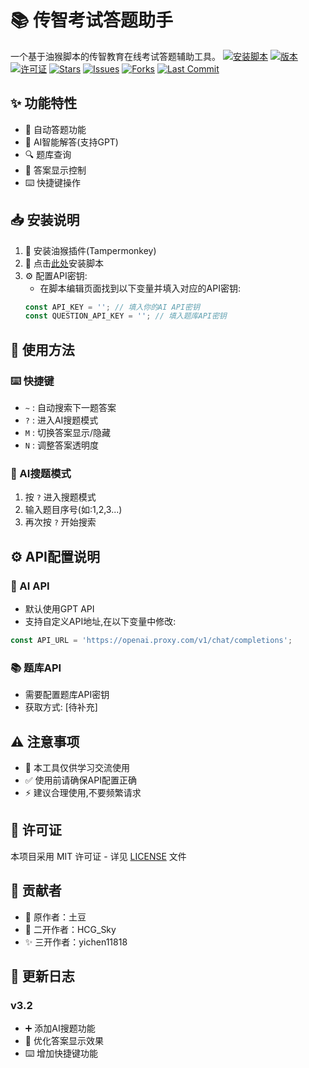 # 📚 传智考试答题助手

一个基于油猴脚本的传智教育在线考试答题辅助工具。
[![安装脚本](https://img.shields.io/badge/Greasy_Fork-安装脚本-66AA11?style=flat-square&logo=tampermonkey)](https://greasyfork.org/zh-CN/scripts/518464-传智网课答题-支持选填)
[![版本](https://img.shields.io/badge/版本-v3.2-blue?style=flat-square)](https://greasyfork.org/zh-CN/scripts/518464-传智网课答题-支持选填)
[![许可证](https://img.shields.io/badge/许可证-MIT-yellow?style=flat-square)](LICENSE)
[![Stars](https://img.shields.io/github/stars/yichen11818/stu_ityxb?style=flat-square)](https://github.com/yichen11818/stu_ityxb/stargazers)
[![Issues](https://img.shields.io/github/issues/yichen11818/stu_ityxb?style=flat-square)](https://github.com/yichen11818/stu_ityxb/issues)
[![Forks](https://img.shields.io/github/forks/yichen11818/stu_ityxb?style=flat-square)](https://github.com/yichen11818/stu_ityxb/network)
[![Last Commit](https://img.shields.io/github/last-commit/yichen11818/stu_ityxb?style=flat-square)](https://github.com/yichen11818/stu_ityxb/commits)
## ✨ 功能特性

- 🤖 自动答题功能
- 🧠 AI智能解答(支持GPT)
- 🔍 题库查询
- 👀 答案显示控制
- ⌨️ 快捷键操作

## 📥 安装说明

1. 🔧 安装油猴插件(Tampermonkey)
2. 💾 点击[此处]()安装脚本
3. ⚙️ 配置API密钥:
   - 在脚本编辑页面找到以下变量并填入对应的API密钥:
   ```javascript
   const API_KEY = ''; // 填入你的AI API密钥
   const QUESTION_API_KEY = ''; // 填入题库API密钥
   ```

## 📖 使用方法

### ⌨️ 快捷键
- `~` : 自动搜索下一题答案
- `?` : 进入AI搜题模式
- `M` : 切换答案显示/隐藏
- `N` : 调整答案透明度

### 🤖 AI搜题模式
1. 按 `?` 进入搜题模式
2. 输入题目序号(如:1,2,3...)
3. 再次按 `?` 开始搜索

## ⚙️ API配置说明

### 🤖 AI API
- 默认使用GPT API
- 支持自定义API地址,在以下变量中修改:
```javascript
const API_URL = 'https://openai.proxy.com/v1/chat/completions';
```

### 📚 题库API
- 需要配置题库API密钥
- 获取方式: [待补充]

## ⚠️ 注意事项

- 📝 本工具仅供学习交流使用
- ✅ 使用前请确保API配置正确
- ⚡ 建议合理使用,不要频繁请求

## 📄 许可证

本项目采用 MIT 许可证 - 详见 [LICENSE](LICENSE) 文件

## 👥 贡献者

- 🥔 原作者：土豆
- 🌟 二开作者：HCG_Sky
- ✨ 三开作者：yichen11818

## 📝 更新日志

### v3.2
- ➕ 添加AI搜题功能
- 🔄 优化答案显示效果
- ⌨️ 增加快捷键功能